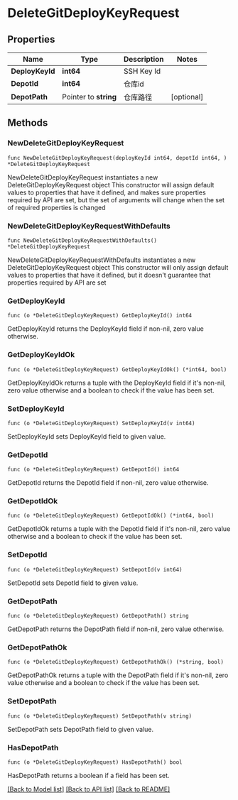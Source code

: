 # DeleteGitDeployKeyRequest

## Properties

Name | Type | Description | Notes
------------ | ------------- | ------------- | -------------
**DeployKeyId** | **int64** | SSH Key Id | 
**DepotId** | **int64** | 仓库id | 
**DepotPath** | Pointer to **string** | 仓库路径 | [optional] 

## Methods

### NewDeleteGitDeployKeyRequest

`func NewDeleteGitDeployKeyRequest(deployKeyId int64, depotId int64, ) *DeleteGitDeployKeyRequest`

NewDeleteGitDeployKeyRequest instantiates a new DeleteGitDeployKeyRequest object
This constructor will assign default values to properties that have it defined,
and makes sure properties required by API are set, but the set of arguments
will change when the set of required properties is changed

### NewDeleteGitDeployKeyRequestWithDefaults

`func NewDeleteGitDeployKeyRequestWithDefaults() *DeleteGitDeployKeyRequest`

NewDeleteGitDeployKeyRequestWithDefaults instantiates a new DeleteGitDeployKeyRequest object
This constructor will only assign default values to properties that have it defined,
but it doesn't guarantee that properties required by API are set

### GetDeployKeyId

`func (o *DeleteGitDeployKeyRequest) GetDeployKeyId() int64`

GetDeployKeyId returns the DeployKeyId field if non-nil, zero value otherwise.

### GetDeployKeyIdOk

`func (o *DeleteGitDeployKeyRequest) GetDeployKeyIdOk() (*int64, bool)`

GetDeployKeyIdOk returns a tuple with the DeployKeyId field if it's non-nil, zero value otherwise
and a boolean to check if the value has been set.

### SetDeployKeyId

`func (o *DeleteGitDeployKeyRequest) SetDeployKeyId(v int64)`

SetDeployKeyId sets DeployKeyId field to given value.


### GetDepotId

`func (o *DeleteGitDeployKeyRequest) GetDepotId() int64`

GetDepotId returns the DepotId field if non-nil, zero value otherwise.

### GetDepotIdOk

`func (o *DeleteGitDeployKeyRequest) GetDepotIdOk() (*int64, bool)`

GetDepotIdOk returns a tuple with the DepotId field if it's non-nil, zero value otherwise
and a boolean to check if the value has been set.

### SetDepotId

`func (o *DeleteGitDeployKeyRequest) SetDepotId(v int64)`

SetDepotId sets DepotId field to given value.


### GetDepotPath

`func (o *DeleteGitDeployKeyRequest) GetDepotPath() string`

GetDepotPath returns the DepotPath field if non-nil, zero value otherwise.

### GetDepotPathOk

`func (o *DeleteGitDeployKeyRequest) GetDepotPathOk() (*string, bool)`

GetDepotPathOk returns a tuple with the DepotPath field if it's non-nil, zero value otherwise
and a boolean to check if the value has been set.

### SetDepotPath

`func (o *DeleteGitDeployKeyRequest) SetDepotPath(v string)`

SetDepotPath sets DepotPath field to given value.

### HasDepotPath

`func (o *DeleteGitDeployKeyRequest) HasDepotPath() bool`

HasDepotPath returns a boolean if a field has been set.


[[Back to Model list]](../README.md#documentation-for-models) [[Back to API list]](../README.md#documentation-for-api-endpoints) [[Back to README]](../README.md)



